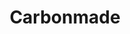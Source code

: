 ---
logohandle: carbonmade
sort: carbonmade
title: Carbonmade
twitter: https://x.com/carbonmade
website: https://carbonmade.com/
---